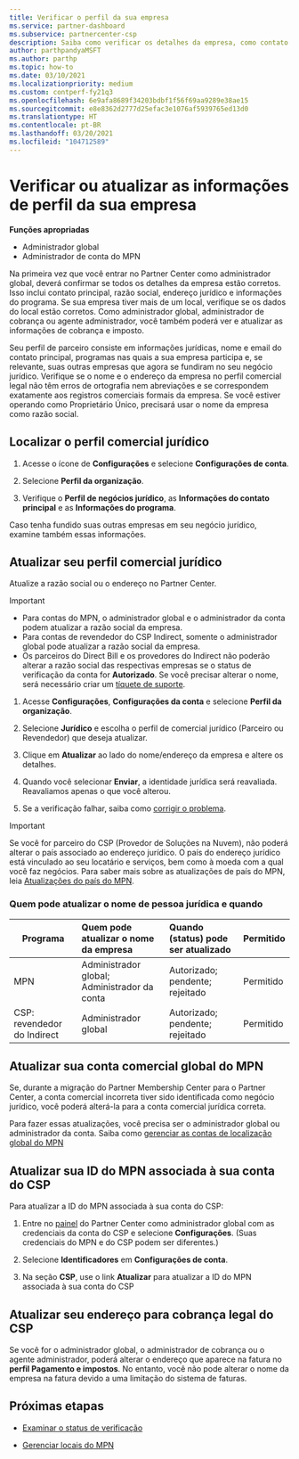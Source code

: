 ```yaml
---
title: Verificar o perfil da sua empresa
ms.service: partner-dashboard
ms.subservice: partnercenter-csp
description: Saiba como verificar os detalhes da empresa, como contato principal, endereço e informações do programa. Você também pode atualizar seus endereços jurídico e para cobrança.
author: parthpandyaMSFT
ms.author: parthp
ms.topic: how-to
ms.date: 03/10/2021
ms.localizationpriority: medium
ms.custom: contperf-fy21q3
ms.openlocfilehash: 6e9afa8689f34203bdbf1f56f69aa9289e38ae15
ms.sourcegitcommit: e8e8362d2777d25efac3e1076af5939765ed13d0
ms.translationtype: HT
ms.contentlocale: pt-BR
ms.lasthandoff: 03/20/2021
ms.locfileid: "104712589"
---
```

# <a name="verify-or-update-your-company-profile-information"></a>Verificar ou atualizar as informações de perfil da sua empresa 

**Funções apropriadas**

- Administrador global
- Administrador de conta do MPN

Na primeira vez que você entrar no Partner Center como administrador global, deverá confirmar se todos os detalhes da empresa estão corretos. Isso inclui contato principal, razão social, endereço jurídico e informações do programa. Se sua empresa tiver mais de um local, verifique se os dados do local estão corretos. Como administrador global, administrador de cobrança ou agente administrador, você também poderá ver e atualizar as informações de cobrança e imposto.

Seu perfil de parceiro consiste em informações jurídicas, nome e email do contato principal, programas nas quais a sua empresa participa e, se relevante, suas outras empresas que agora se fundiram no seu negócio jurídico. Verifique se o nome e o endereço da empresa no perfil comercial legal não têm erros de ortografia nem abreviações e se correspondem exatamente aos registros comerciais formais da empresa. Se você estiver operando como Proprietário Único, precisará usar o nome da empresa como razão social.


## <a name="locate-the-legal-business-profile"></a>Localizar o perfil comercial jurídico

1. Acesse o ícone de **Configurações** e selecione **Configurações de conta**.
 
1. Selecione **Perfil da organização**. 

2. Verifique o **Perfil de negócios jurídico**, as **Informações do contato principal** e as **Informações do programa**.

Caso tenha fundido suas outras empresas em seu negócio jurídico, examine também essas informações. 

## <a name="update-your-legal-business-profile"></a>Atualizar seu perfil comercial jurídico 

Atualize a razão social ou o endereço no Partner Center.

>[!Important]
>- Para contas do MPN, o administrador global e o administrador da conta podem atualizar a razão social da empresa.
>- Para contas de revendedor do CSP Indirect, somente o administrador global pode atualizar a razão social da empresa. 
>- Os parceiros do Direct Bill e os provedores do Indirect não poderão alterar a razão social das respectivas empresas se o status de verificação da conta for **Autorizado**. Se você precisar alterar o nome, será necessário criar um [tíquete de suporte](https://partner.microsoft.com/dashboard/support/servicerequests/create?stage=2&topicid=eb74583c-61b3-2124-bffc-00920e0ae772).



1. Acesse **Configurações**, **Configurações da conta** e selecione **Perfil da organização**.

2. Selecione **Jurídico** e escolha o perfil de comercial jurídico (Parceiro ou Revendedor) que deseja atualizar.

1. Clique em **Atualizar** ao lado do nome/endereço da empresa e altere os detalhes.
 
1. Quando você selecionar **Enviar**, a identidade jurídica será reavaliada. Reavaliamos apenas o que você alterou.

1. Se a verificação falhar, saiba como [corrigir o problema](verification-responses.md).

>[!Important]
>Se você for parceiro do CSP (Provedor de Soluções na Nuvem), não poderá alterar o país associado ao endereço jurídico. O país do endereço jurídico está vinculado ao seu locatário e serviços, bem como à moeda com a qual você faz negócios. Para saber mais sobre as atualizações de país do MPN, leia [Atualizações do país do MPN](manage-locations.md#change-country-of-partner-global-account).


### <a name="who-can-update-legal-business-name-and-when"></a>Quem pode atualizar o nome de pessoa jurídica e quando

|**Programa**|**Quem pode atualizar o nome da empresa**|**Quando (status) pode ser atualizado**|**Permitido**|
|---------------------|:-------------------------------|:------------|:-----------------|
MPN|Administrador global; Administrador da conta|Autorizado; pendente; rejeitado| Permitido|
|CSP: revendedor do Indirect|Administrador global|Autorizado; pendente; rejeitado| Permitido|


## <a name="update-your-mpn-global-business-account"></a>Atualizar sua conta comercial global do MPN

Se, durante a migração do Partner Membership Center para o Partner Center, a conta comercial incorreta tiver sido identificada como negócio jurídico, você poderá alterá-la para a conta comercial jurídica correta.

Para fazer essas atualizações, você precisa ser o administrador global ou administrador da conta. Saiba como [gerenciar as contas de localização global do MPN](manage-locations.md)


## <a name="update-your-mpn-id-associated-with-your-csp-account"></a>Atualizar sua ID do MPN associada à sua conta do CSP

Para atualizar a ID do MPN associada à sua conta do CSP:

1. Entre no [painel](https://partner.microsoft.com/dashboard/home) do Partner Center como administrador global com as credenciais da conta do CSP e selecione **Configurações**. (Suas credenciais do MPN e do CSP podem ser diferentes.)
 
1. Selecione **Identificadores** em **Configurações de conta**.

1. Na seção **CSP**, use o link **Atualizar** para atualizar a ID do MPN associada à sua conta do CSP 


## <a name="update-your-csp-legal-billing-address"></a>Atualizar seu endereço para cobrança legal do CSP

Se você for o administrador global, o administrador de cobrança ou o agente administrador, poderá alterar o endereço que aparece na fatura no **perfil Pagamento e impostos**. No entanto, você não pode alterar o nome da empresa na fatura devido a uma limitação do sistema de faturas.


## <a name="next-steps"></a>Próximas etapas

- [Examinar o status de verificação](verification-responses.md)

- [Gerenciar locais do MPN](manage-locations.md)
